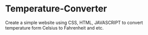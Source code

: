 # Temperature-Converter
Create a simple website using CSS, HTML, JAVASCRIPT to convert temperature form Celsius to Fahrenheit and etc.

